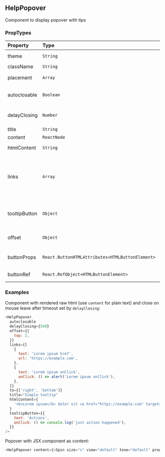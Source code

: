 ## HelpPopover

Component to display popover with tips

### PropTypes

| Property      | Type                                            | Required | Values            | Default             | Description                                                                                                                                      |
| :------------ | :---------------------------------------------- | :------- | :---------------- | :------------------ | :----------------------------------------------------------------------------------------------------------------------------------------------- |
| theme         | `String`                                        |          | `info`, `special` | `info`              | Appearance                                                                                                                                       |
| className     | `String`                                        |          |                   |                     | Control class name                                                                                                                               |
| placement     | `Array`                                         |          |                   | [`right`, `bottom`] | Allowed popover positions                                                                                                                        |
| autoclosable  | `Boolean`                                       |          |                   | `true`              | Close popover when pointer is outside of control                                                                                                 |
| delayClosing  | `Number`                                        |          |                   | `300`               | Timeout before closing popover (see `autoclosable`)                                                                                              |
| title         | `String`                                        |          |                   |                     | Popover title                                                                                                                                    |
| content       | `ReactNode`                                     |          |                   |                     | Popover content                                                                                                                                  |
| htmlContent   | `String`                                        |          |                   |                     | Render HTML via `dangerouslySetInnerHTML`                                                                                                        |
| links         | `Array`                                         |          |                   | []                  | Links below content, could be <br/> `{ text: 'Link 1', href: 'https://example.com'}` or <br/> `{ text: 'Link 2', onClick: () => onLinkClick() }` |
| tooltipButton | `Object`                                        |          |                   |                     | Render button with this value <br/> `{ text: 'Button', onClick: () => onClick() }`                                                               |
| offset        | `Object`                                        |          |                   | `{ left: 4 }`       | Control popup toggle position offset <br/> `{ top: 0, left: 0 }`                                                                                 |
| buttonProps   | `React.ButtonHTMLAttributes<HTMLButtonElement>` |          |                   |                     | Set attributes to the underlying button element                                                                                                  |
| buttonRef     | `React.RefObject<HTMLButtonElement>`            |          |                   |                     | Ref to the underlying button element                                                                                                             |

### Examples

Component with rendered raw html (use `content` for plain text) and close on mouse leave after timeout set by `delayClosing`:

```js
<HelpPopover
  autoclosable
  delayClosing={500}
  offset={{
    top: 2,
  }}
  links={[
    {
      text: 'Lorem ipsum href',
      url: 'https://example.com',
    },
    {
      text: 'Lorem ipsum onClick',
      onClick: () => alert('Lorem ipsum onClick'),
    },
  ]}
  to={['right', 'bottom']}
  title="Simple tooltip"
  htmlContent={
    '<b>Lorem ipsum</b> dolor sit <a href="https://example.com" target="_blank">amet</a>, at scelerisque suspendisse'
  }
  tooltipButton={{
    text: 'Actions',
    onClick: () => console.log('just action happened'),
  }}
/>
```

Popover with JSX component as content:

```js
<HelpPopover content={<Spin size="s" view="default" tone="default" progress />} />
```
